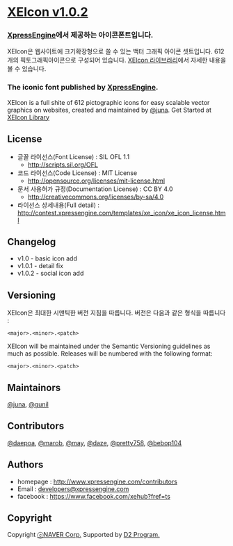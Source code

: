 # [XEIcon v1.0.2](http://contest.xpressengine.com/templates/xe_icon/index.html)

### [XpressEngine](https://www.xpressengine.com)에서 제공하는 아이콘폰트입니다. 
XEIcon은 웹사이트에 크기확장형으로 쓸 수 있는 백터 그래픽 아이콘 셋트입니다.
612개의 픽토그래픽아이콘으로 구성되어 있습니다. 
[XEIcon 라이브러리](http://contest.xpressengine.com/templates/xe_icon/index.html)에서 자세한 내용을 볼 수 있습니다.

### The iconic font published by [XpressEngine](https://www.xpressengine.com).
XEIcon is a full shite of 612 pictographic icons for easy scalable vector graphics on websites, created and maintained by [@juna](https://www.facebook.com/juna.junhalee). 
Get Started at [XEIcon Library](http://contest.xpressengine.com/templates/xe_icon/index.html)


## License
- 글꼴 라이선스(Font License) : SIL OFL 1.1
	- http://scripts.sil.org/OFL
- 코드 라이선스(Code License) : MIT License
	- http://opensource.org/licenses/mit-license.html
- 문서 사용허가 규정(Documentation License) : CC BY 4.0
	- http://creativecommons.org/licenses/by-sa/4.0
- 라이선스 상세내용(Full detail) : http://contest.xpressengine.com/templates/xe_icon/xe_icon_license.html


## Changelog 
- v1.0 - basic icon add 
- v1.0.1 - detail fix
- v1.0.2 - social icon add 


## Versioning 
XEIcon은 최대한 시맨틱한 버전 지침을 따릅니다. 버전은 다음과 같은 형식을 따릅니다 : 

`<major>.<minor>.<patch>`

XEIcon will be maintained under the Semantic Versioning guidelines as much as possible. Releases will be numbered with the following format:

`<major>.<minor>.<patch>`


## Maintainors
[@juna](https://www.facebook.com/juna.junhalee), [@gunil](http://github.com/gunil)


## Contributors
[@daepoa](https://www.facebook.com/daepoa), [@marob](http://www.facebook.com/marob.99), [@may](https://www.facebook.com/rabbitgirl80), [@daze](http://www.facebook.com/daze325.), [@pretty758](https://www.facebook.com/haneul.kim.79656), [@bebop104](https://www.facebook.com/jihyeok.lee.3)


## Authors
- homepage : http://www.xpressengine.com/contributors
- Email : developers@xpressengine.com
- facebook : https://www.facebook.com/xehub?fref=ts


## Copyright
Copyright [ⓒNAVER Corp.](http://www.navercorp.com/ko/index.nhn) Supported by [D2 Program.](http://developer.naver.com/wiki/pages/techSupport)
